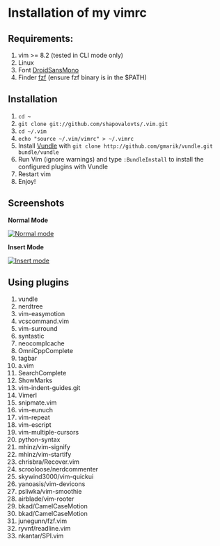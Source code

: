 # Installation of my vimrc

## Requirements:

1. vim >= 8.2 (tested in CLI mode only)
2. Linux
3. Font [DroidSansMono](https://github.com/ryanoasis/nerd-fonts/tree/master/patched-fonts/DroidSansMono)
4. Finder [fzf](https://github.com/junegunn/fzf) (ensure fzf binary is in the $PATH)

## Installation

1. `cd ~`
2. `git clone git://github.com/shapovalovts/.vim.git`
3. `cd ~/.vim`
4. `echo "source ~/.vim/vimrc" > ~/.vimrc`
5. Install [Vundle](https://github.com/gmarik/vundle) with `git clone http://github.com/gmarik/vundle.git bundle/vundle`
6. Run Vim (ignore warnings) and type `:BundleInstall` to install the configured plugins with Vundle
7. Restart vim
8. Enjoy!

## Screenshots

**Normal Mode**

[![Normal mode](https://github.com/shapovalovts/.vim/raw/master/screenshots/vim1.png)](https://github.com/shapovalovts/.vim/raw/master/screenshots/vim1.png)

**Insert Mode**

[![Insert mode](https://github.com/shapovalovts/.vim/raw/master/screenshots/vim2.png)](https://github.com/shapovalovts/.vim/raw/master/screenshots/vim2.png)

## Using plugins

1.  vundle
2.  nerdtree
3.  vim-easymotion
4.  vcscommand.vim
5.  vim-surround
6.  syntastic
7.  neocomplcache
8.  OmniCppComplete
9.  tagbar
10. a.vim
11. SearchComplete
12. ShowMarks
13. vim-indent-guides.git
14. Vimerl
15. snipmate.vim
16. vim-eunuch
17. vim-repeat
18. vim-escript
19. vim-multiple-cursors
20. python-syntax
21. mhinz/vim-signify
22. mhinz/vim-startify
23. chrisbra/Recover.vim
24. scrooloose/nerdcommenter
25. skywind3000/vim-quickui
26. yanoasis/vim-devicons
27. psliwka/vim-smoothie
28. airblade/vim-rooter
29. bkad/CamelCaseMotion
30. bkad/CamelCaseMotion
31. junegunn/fzf.vim
32. ryvnf/readline.vim
33. nkantar/SPI.vim
